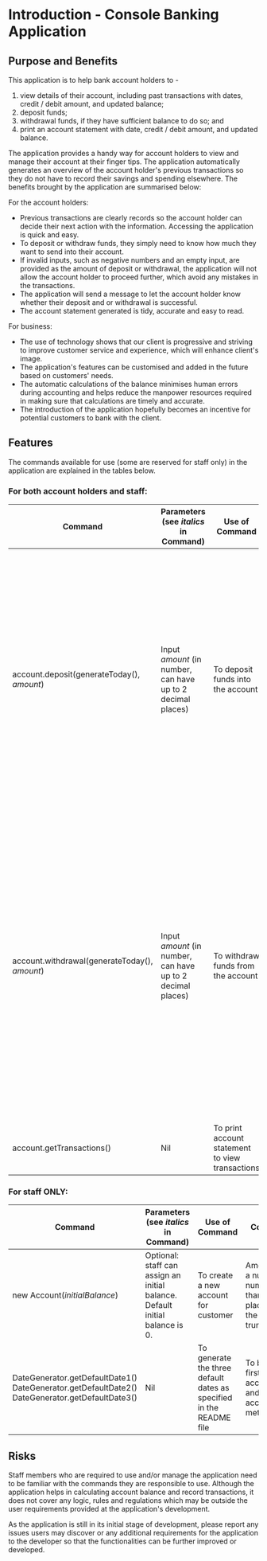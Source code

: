 # Introduction - Console Banking Application


## Purpose and Benefits

This application is to help bank account holders to -
1. view details of their account, including past transactions with dates, credit / debit amount, and updated balance;
2. deposit funds;
3. withdrawal funds, if they have sufficient balance to do so; and
4. print an account statement with date, credit / debit amount, and updated balance.
   
The application provides a handy way for account holders to view and manage their account at their finger tips. The application automatically generates an overview of the account holder's previous transactions so they do not have to record their savings and spending elsewhere. The benefits brought by the application are summarised below:

For the account holders:
- Previous transactions are clearly records so the account holder can decide their next action with the information. Accessing the application is quick and easy.
- To deposit or withdraw funds, they simply need to know how much they want to send into their account.
- If invalid inputs, such as negative numbers and an empty input, are provided as the amount of deposit or withdrawal, the application will not allow the account holder to proceed further, which avoid any mistakes in the transactions.
- The application will send a message to let the account holder know whether their deposit and or withdrawal is successful.
- The account statement generated is tidy, accurate and easy to read.

For business:
- The use of technology shows that our client is progressive and striving to improve customer service and experience, which will enhance client's image.
- The application's features can be customised and added in the future based on customers' needs.
- The automatic calculations of the balance minimises human errors during accounting and helps reduce the manpower resources required in making sure that calculations are timely and accurate.
- The introduction of the application hopefully becomes an incentive for potential customers to bank with the client.


## Features

The commands available for use (some are reserved for staff only) in the application are explained in the tables below. 

### For both account holders and staff:

| Command                                       | Parameters (see *italics* in Command)                       | Use of Command                                  | Conditions of Use                                                                                                                                                                                                                                                               |
| --------------------------------------------- | ----------------------------------------------------------- | ----------------------------------------------- | ------------------------------------------------------------------------------------------------------------------------------------------------------------------------------------------------------------------------------------------------------------------------------- |
| account.deposit(generateToday(), *amount*)    | Input *amount* (in number, can have up to 2 decimal places) | To deposit funds into the account               | Amount can only be a positive number. Falsy inputs (e.g. empty), negative numbers and any data types other than number are not allowed. For numbers with more than 2 decimal places, the rest of the decimals will be truncated.                                                |
| account.withdrawal(generateToday(), *amount*) | Input *amount* (in number, can have up to 2 decimal places) | To withdraw funds from the account              | Amount can only be a positive number, and cannot be larger than the current balance. Falsy inputs (e.g. empty), negative numbers and any data types other than number are not allowed. For numbers with more than 2 decimal places, the rest of the decimals will be truncated. |
| account.getTransactions()                     | Nil                                                         | To print account statement to view transactions | Nil                                                                                                                                                                                                                                                                             |

### For staff ONLY:

| Command                                                                                         | Parameters (see *italics* in Command)                                        | Use of Command                                                      | Conditions of Use                                                                                                     |
| ----------------------------------------------------------------------------------------------- | ---------------------------------------------------------------------------- | ------------------------------------------------------------------- | --------------------------------------------------------------------------------------------------------------------- |
| new Account(*initialBalance*)                                                                   | Optional: staff can assign an initial balance. Default initial balance is 0. | To create a new account for customer                                | Amount can only be a number. For numbers with more than 2 decimal places, the rest of the decimals will be truncated. |
| DateGenerator.getDefaultDate1() DateGenerator.getDefaultDate2() DateGenerator.getDefaultDate3() | Nil                                                                          | To generate the three default dates as specified in the README file | To be used as the first parameter in account.deposit() and account.withdrawal() methods                               |


## Risks

Staff members who are required to use and/or manage the application need to be familiar with the commands they are responsible to use. Although the application helps in calculating account balance and record transactions, it does not cover any logic, rules and regulations which may be outside the user requirements provided at the application's development.

As the application is still in its initial stage of development, please report any issues users may discover or any additional requirements for the application to the developer so that the functionalities can be further improved or developed.


